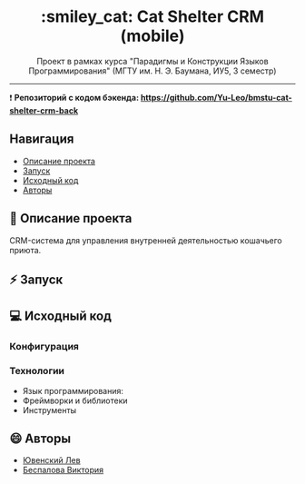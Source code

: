 <h1 align="center"> :smiley_cat: Cat Shelter CRM (mobile) </h1>

<p align="center"> Проект в рамках курса "Парадигмы и Конструкции Языков Программирования" (МГТУ им. Н. Э. Баумана, ИУ5, 3 семестр) </p>
<hr>

:heavy_exclamation_mark: **Репозиторий с кодом бэкенда: https://github.com/Yu-Leo/bmstu-cat-shelter-crm-back**

## Навигация

* [Описание проекта](#chapter-0)
* [Запуск](#chapter-1)
* [Исходный код](#chapter-2)
* [Авторы](#chapter-3)

<a id="chapter-0"></a>

## :page_facing_up: Описание проекта

CRM-система для управления внутренней деятельностью кошачьего приюта.

<a id="chapter-1"></a>

## :zap: Запуск

<a id="chapter-2"></a>

## :computer: Исходный код

### Конфигурация

### Технологии

- Язык программирования:
- Фреймворки и библиотеки
- Инструменты

<a id="chapter-3"></a>

## :smile: Авторы
- [Ювенский Лев](https://github.com/Yu-Leo)
- [Беспалова Виктория](https://github.com/victobes)

